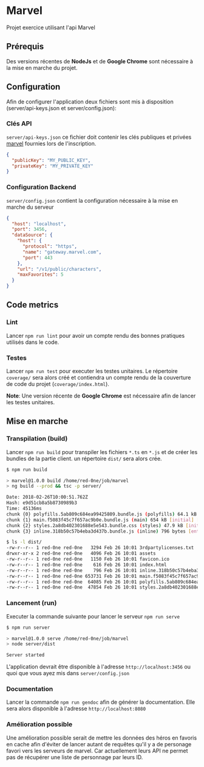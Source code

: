 # Marvel

Projet exercice utilisant l'api Marvel

## Prérequis

Des versions récentes de **NodeJs** et de **Google Chrome** sont nécessaire à la mise en marche du projet.

## Configuration

Afin de configurer l'application deux fichiers sont mis à disposition (server/api-keys.json et server/config.json):

### Clés API

`server/api-keys.json` ce fichier doit contenir les clés publiques et privées [marvel](https://developer.marvel.com/account) fournies lors de l'inscription.

```json
{
  "publicKey": "MY_PUBLIC_KEY",
  "privateKey": "MY_PRIVATE_KEY"
}
```

### Configuration Backend

`server/config.json` contient la configuration nécessaire à la mise en marche du serveur

```json
{
  "host": "localhost",
  "port": 3456,
  "dataSource": {
    "host": {
      "protocol": "https",
      "name": "gateway.marvel.com",
      "port": 443
    },
    "url": "/v1/public/characters",
    "maxFavorites": 5
  }
}
```
## Code metrics

### Lint

Lancer `npm run lint` pour avoir un compte rendu des bonnes pratiques utilisés dans le code.

### Testes

Lancer `npm run test` pour executer les testes unitaires. Le répertoire `coverage/` sera alors créé et contiendra un compte rendu de la couverture de code du projet (`coverage/index.html`).

**Note**: Une version récente de **Google Chrome** est nécessaire afin de lancer les testes unitaires.

## Mise en marche

### Transpilation (build)

Lancer `npm run build` pour transpiler les fichiers `*.ts` en `*.js` et de créer les bundles de la partie client. un répertoire `dist/` sera alors crée.

```bash
$ npm run build

> marvel@1.0.0 build /home/red-0ne/job/marvel
> ng build --prod && tsc -p server/

Date: 2018-02-26T10:00:51.762Z
Hash: e9d51cb8a5b8730989b3
Time: 45136ms
chunk {0} polyfills.5ab809c684ea99425809.bundle.js (polyfills) 64.1 kB [initial] [rendered]
chunk {1} main.f5083f45c7f657ac9b0e.bundle.js (main) 654 kB [initial] [rendered]
chunk {2} styles.2a8db402301688e5e543.bundle.css (styles) 47.9 kB [initial] [rendered]
chunk {3} inline.318b50c57b4eba3d437b.bundle.js (inline) 796 bytes [entry] [rendered]

$ ls -l dist/
-rw-r--r-- 1 red-0ne red-0ne   3294 Feb 26 10:01 3rdpartylicenses.txt
drwxr-xr-x 2 red-0ne red-0ne   4096 Feb 26 10:01 assets
-rw-r--r-- 1 red-0ne red-0ne   1150 Feb 26 10:01 favicon.ico
-rw-r--r-- 1 red-0ne red-0ne    616 Feb 26 10:01 index.html
-rw-r--r-- 1 red-0ne red-0ne    796 Feb 26 10:01 inline.318b50c57b4eba3d437b.bundle.js
-rw-r--r-- 1 red-0ne red-0ne 653731 Feb 26 10:01 main.f5083f45c7f657ac9b0e.bundle.js
-rw-r--r-- 1 red-0ne red-0ne  64085 Feb 26 10:01 polyfills.5ab809c684ea99425809.bundle.js
-rw-r--r-- 1 red-0ne red-0ne  47854 Feb 26 10:01 styles.2a8db402301688e5e543.bundle.css
```

### Lancement (run)

Executer la commande suivante pour lancer le serveur `npm run serve`

```bash
$ npm run server

> marvel@1.0.0 serve /home/red-0ne/job/marvel
> node server/dist

Server started
```

L'application devrait être disponible à l'adresse `http://localhost:3456` ou quoi que vous ayez mis dans `server/config.json`

### Documentation

Lancer la commande `npm run gendoc` afin de générer la documentation. Elle sera alors disponible à l'adresse `http://localhost:8080`

### Amélioration possible

Une amélioration possible serait de mettre les données des héros en favoris en cache afin d'éviter de lancer autant de requêtes qu'il y a de personage favori vers les serveurs de marvel. Car actuellement leurs API ne permet pas de récupérer une liste de personnage par leurs ID.